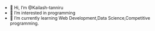 - 👋 Hi, I’m @Kailash-tanniru
- 👀 I’m interested in programming 
- 🌱 I’m currently learning Web Development,Data Science,Competitive programming.


<!---
Kailash-tanniru/Kailash-tanniru is a ✨ special ✨ repository because its `README.md` (this file) appears on your GitHub profile.
You can click the Preview link to take a look at your changes.
--->
